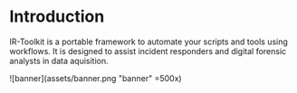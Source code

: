 # Introduction

IR-Toolkit is a portable framework to automate your scripts and tools using workflows. It is designed to assist incident responders and digital forensic analysts in data aquisition.

![banner](assets/banner.png "banner" =500x)